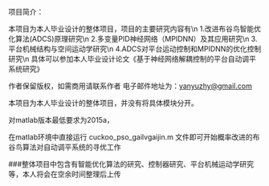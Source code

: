 项目简介：

本项目为本人毕业设计的整体项目，项目的主要研究内容有\n
	1.改进布谷鸟智能优化算法(ADCS)原理研究\n
	2.多变量PID神经网络（MPIDNN）及其应用研究\n
	3.平台机械结构与空间运动学研究\n
	4.ADCS对平台运动控制和MPIDNN的优化控制研究\n
具体可以参加本人毕业设计论文《基于神经网络解耦控制的平台自动调平系统研究》


作者保留版权，如需商用请联系作者
电子邮件地址为：yanyuzhy@gmail.com

本项目为本人毕业设计的整体项目，并没有将具体模块分开。

对matlab版本最低要求为2015a，

在matlab环境中直接运行 cuckoo_pso_gailvgaijin.m 文件即可开始概率改进的布谷鸟算法对自动调平系统的寻优工作

###整体项目中包含有智能优化算法的研究、控制器研究、平台机械运动学研究等，本人将会在空余时间整理后上传
